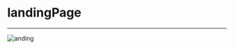 # landingPage
<hr>

![anding](https://user-images.githubusercontent.com/66878884/132939760-47311426-884a-44bd-b6d4-48d79e0e430b.jpg)

